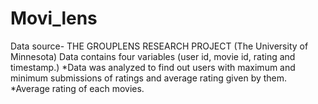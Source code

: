# Movi_lens
Data source- THE GROUPLENS RESEARCH PROJECT (The University of Minnesota) Data contains four variables (user id, movie id, rating and timestamp.) *Data was analyzed to find out users with maximum and minimum submissions of ratings and average rating given by them. *Average rating of each movies.

